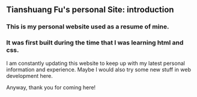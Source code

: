 ## Tianshuang Fu's personal Site: introduction ##

### This is my personal website used as a resume of mine. ### 

### It was first built during the time that I was learning html and css. ###

I am constantly updating this website to keep up with my latest personal information and experience. Maybe I would also try some new stuff in web development here.

Anyway, thank you for coming here!

